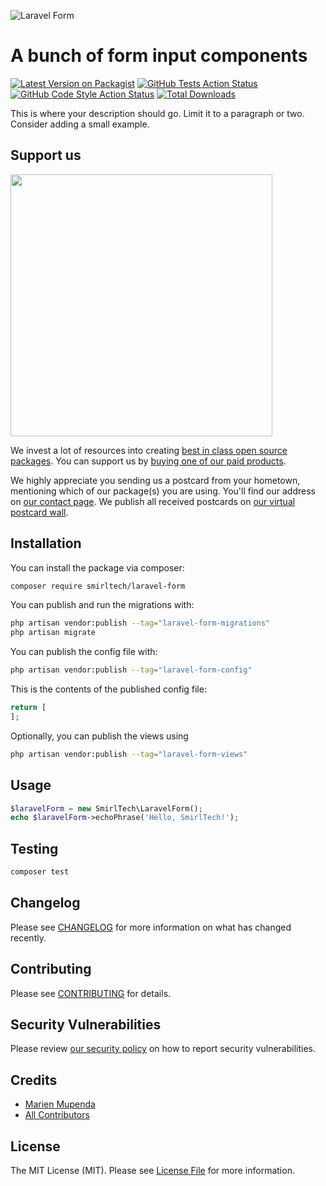 ![Laravel Form](https://banners.beyondco.de/Laravel%20Form.png?theme=light&packageManager=composer+require&packageName=smirltech%2Flaravel-form&pattern=architect&style=style_1&description=A+bunch+of+form+input+components+ready+to+use&md=1&showWatermark=1&fontSize=100px&images=clipboard-list)
# A bunch of form input components

[![Latest Version on Packagist](https://img.shields.io/packagist/v/smirltech/laravel-form.svg?style=flat-square)](https://packagist.org/packages/smirltech/laravel-form)
[![GitHub Tests Action Status](https://img.shields.io/github/actions/workflow/status/smirltech/laravel-form/run-tests.yml?branch=main&label=tests&style=flat-square)](https://github.com/smirltech/laravel-form/actions?query=workflow%3Arun-tests+branch%3Amain)
[![GitHub Code Style Action Status](https://img.shields.io/github/actions/workflow/status/smirltech/laravel-form/fix-php-code-style-issues.yml?branch=main&label=code%20style&style=flat-square)](https://github.com/smirltech/laravel-form/actions?query=workflow%3A"Fix+PHP+code+style+issues"+branch%3Amain)
[![Total Downloads](https://img.shields.io/packagist/dt/smirltech/laravel-form.svg?style=flat-square)](https://packagist.org/packages/smirltech/laravel-form)

This is where your description should go. Limit it to a paragraph or two. Consider adding a small example.

## Support us

[<img src="https://github-ads.s3.eu-central-1.amazonaws.com/laravel-form.jpg?t=1" width="419px" />](https://spatie.be/github-ad-click/laravel-form)

We invest a lot of resources into creating [best in class open source packages](https://spatie.be/open-source). You can support us by [buying one of our paid products](https://spatie.be/open-source/support-us).

We highly appreciate you sending us a postcard from your hometown, mentioning which of our package(s) you are using. You'll find our address on [our contact page](https://spatie.be/about-us). We publish all received postcards on [our virtual postcard wall](https://spatie.be/open-source/postcards).

## Installation

You can install the package via composer:

```bash
composer require smirltech/laravel-form
```

You can publish and run the migrations with:

```bash
php artisan vendor:publish --tag="laravel-form-migrations"
php artisan migrate
```

You can publish the config file with:

```bash
php artisan vendor:publish --tag="laravel-form-config"
```

This is the contents of the published config file:

```php
return [
];
```

Optionally, you can publish the views using

```bash
php artisan vendor:publish --tag="laravel-form-views"
```

## Usage

```php
$laravelForm = new SmirlTech\LaravelForm();
echo $laravelForm->echoPhrase('Hello, SmirlTech!');
```

## Testing

```bash
composer test
```

## Changelog

Please see [CHANGELOG](CHANGELOG.md) for more information on what has changed recently.

## Contributing

Please see [CONTRIBUTING](CONTRIBUTING.md) for details.

## Security Vulnerabilities

Please review [our security policy](../../security/policy) on how to report security vulnerabilities.

## Credits

- [Marien Mupenda](https://github.com/MarienMupenda)
- [All Contributors](../../contributors)

## License

The MIT License (MIT). Please see [License File](LICENSE.md) for more information.
